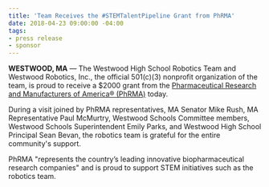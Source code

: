 ```yaml
---
title: 'Team Receives the #STEMTalentPipeline Grant from PhRMA'
date: 2018-04-23 09:00:00 -04:00
tags:
- press release
- sponsor
---
```


**WESTWOOD, MA** — The Westwood High School Robotics Team and Westwood Robotics, Inc., the official 501(c)(3) nonprofit organization of the team, is proud to receive a $2000 grant from the [Pharmaceutical Research and Manufacturers of America® (PhRMA)](https://www.phrma.org) today.

During a visit joined by PhRMA representatives, MA Senator Mike Rush, MA Representative Paul McMurtry, Westwood Schools Committee members, Westwood Schools Superintendent Emily Parks, and Westwood High School Principal Sean Bevan, the robotics team is grateful for the entire community's support.

PhRMA "represents the country’s leading innovative biopharmaceutical research companies" and is proud to support STEM initiatives such as the robotics team.